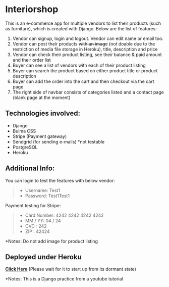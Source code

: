 # Interiorshop

This is an e-commerce app for multiple vendors to list their products (such as furniture), which is created with Django. 
Below are the list of features:

1. Vendor can signup, login and logout. Vendor can edit name or email too.
1. Vendor can post their products ~~with an image~~ (not doable due to the restriction of media file storage in Heroku), title, description and price
1. Vendor can check their product listing, see their balance & paid amount and their order list
1. Buyer can see a list of vendors with each of their product listing
1. Buyer can search the product based on either product title or product description 
1. Buyer can add the order into the cart and then checkout via the cart page
1. The right side of navbar consists of categories listed and a contact page (blank page at the moment)

## Technologies involved:

- Django
- Bulma CSS
- Stripe (Payment gateway)
- Sendgrid (for sending e-mails) *not testable
- PostgreSQL
- Heroku

## Additional Info:

You can login to test the features with below vendor:
> - Username: Test1
> - Password: Test1Test1

Payment testing for Stripe:
> - Card Number: 4242 4242 4242 4242
> - MM / YY: 04 / 24
> - CVC : 242
> - ZIP : 42424

*Notes: Do not add image for product listing


## Deployed under Heroku 
**[Click Here](https://interiorshop.herokuapp.com/)** (Please wait for it to start up from its dormant state)

*Notes: This is a Django practice from a youtube tutorial